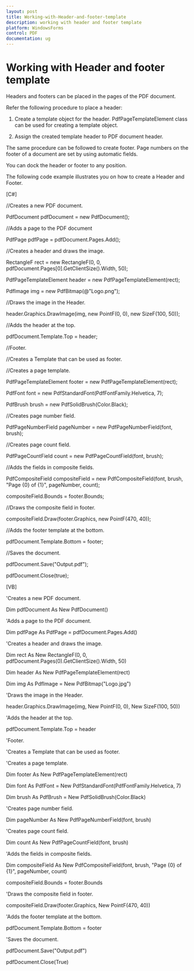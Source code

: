 ```yaml
---
layout: post
title: Working-with-Header-and-footer-template
description: working with header and footer template
platform: WindowsForms
control: PDF
documentation: ug
---
```


# Working with Header and footer template

Headers and footers can be placed in the pages of the PDF document.

Refer the following procedure to place a header:

1.   Create a template object for the header. PdfPageTemplateElement class can be used for creating a template object.

2.   Assign the created template header to PDF document header.

The same procedure can be followed to create footer. Page numbers on the footer of a document are set by using automatic fields.

You can dock the header or footer to any position.

The following code example illustrates you on how to create a Header and Footer.



[C#]



//Creates a new PDF document.

PdfDocument pdfDocument = new PdfDocument();

//Adds a page to the PDF document

PdfPage pdfPage = pdfDocument.Pages.Add();

//Creates a header and draws the image.

RectangleF rect = new RectangleF(0, 0, pdfDocument.Pages[0].GetClientSize().Width, 50);

PdfPageTemplateElement header = new PdfPageTemplateElement(rect);

PdfImage img = new PdfBitmap(@"Logo.png");

//Draws the image in the Header.

header.Graphics.DrawImage(img, new PointF(0, 0), new SizeF(100, 50));

//Adds the header at the top.

pdfDocument.Template.Top = header;

//Footer.

//Creates a Template that can be used as footer.

//Creates a page template.

PdfPageTemplateElement footer = new PdfPageTemplateElement(rect);

PdfFont font = new PdfStandardFont(PdfFontFamily.Helvetica, 7);

PdfBrush brush = new PdfSolidBrush(Color.Black);

//Creates page number field.

PdfPageNumberField pageNumber = new PdfPageNumberField(font, brush);

//Creates page count field.

PdfPageCountField count = new PdfPageCountField(font, brush);

//Adds the fields in composite fields.

PdfCompositeField compositeField = new PdfCompositeField(font, brush, "Page {0} of {1}", pageNumber, count);

compositeField.Bounds = footer.Bounds;

//Draws the composite field in footer.

compositeField.Draw(footer.Graphics, new PointF(470, 40));

//Adds the footer template at the bottom.

pdfDocument.Template.Bottom = footer;

//Saves the document.

pdfDocument.Save("Output.pdf");

pdfDocument.Close(true);



[VB]



'Creates a new PDF document.

Dim pdfDocument As New PdfDocument()

'Adds a page to the PDF document.

Dim pdfPage As PdfPage = pdfDocument.Pages.Add()

'Creates a header and draws the image.

Dim rect As New RectangleF(0, 0, pdfDocument.Pages(0).GetClientSize().Width, 50)

Dim header As New PdfPageTemplateElement(rect)

Dim img As PdfImage = New PdfBitmap("Logo.jpg")

'Draws the image in the Header.

header.Graphics.DrawImage(img, New PointF(0, 0), New SizeF(100, 50))

'Adds the header at the top.

pdfDocument.Template.Top = header

'Footer.

'Creates a Template that can be used as footer.

'Creates a page template.

Dim footer As New PdfPageTemplateElement(rect)

Dim font As PdfFont = New PdfStandardFont(PdfFontFamily.Helvetica, 7)

Dim brush As PdfBrush = New PdfSolidBrush(Color.Black)

'Creates page number field.

Dim pageNumber As New PdfPageNumberField(font, brush)

'Creates page count field.

Dim count As New PdfPageCountField(font, brush)

'Adds the fields in composite fields.

Dim compositeField As New PdfCompositeField(font, brush, "Page {0} of {1}", pageNumber, count)

compositeField.Bounds = footer.Bounds

'Draws the composite field in footer.

compositeField.Draw(footer.Graphics, New PointF(470, 40))

'Adds the footer template at the bottom.

pdfDocument.Template.Bottom = footer

'Saves the document.

pdfDocument.Save("Output.pdf")

pdfDocument.Close(True)



